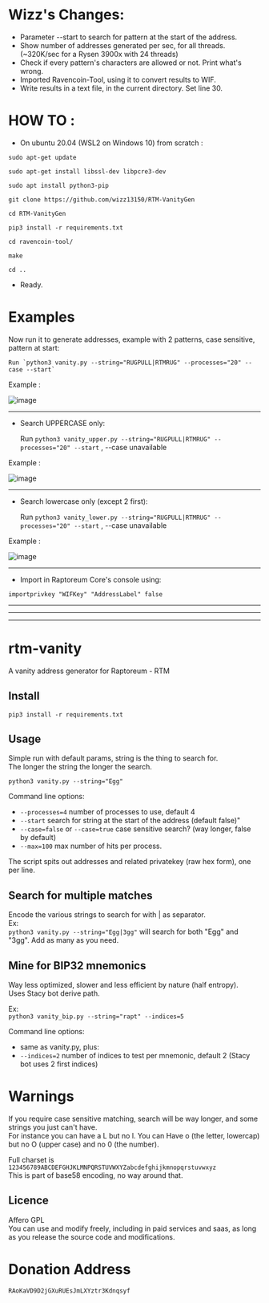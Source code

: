 # Wizz's Changes:
- Parameter --start to search for pattern at the start of the address.
- Show number of addresses generated per sec, for all threads. (~320K/sec for a Rysen 3900x with 24 threads)
- Check if every pattern's characters are allowed or not. Print what's wrong.
- Imported Ravencoin-Tool, using it to convert results to WIF.
- Write results in a text file, in the current directory. Set line 30.

# HOW TO :

 - On ubuntu 20.04 (WSL2 on Windows 10) from scratch :

`sudo apt-get update`

`sudo apt-get install libssl-dev libpcre3-dev`

`sudo apt install python3-pip`

`git clone https://github.com/wizz13150/RTM-VanityGen`

`cd RTM-VanityGen`

`pip3 install -r requirements.txt`

`cd ravencoin-tool/`

`make`

`cd ..`

 - Ready. 
 
 # Examples 

Now run it to generate addresses, example with 2 patterns, case sensitive, pattern at start:
 
    Run `python3 vanity.py --string="RUGPULL|RTMRUG" --processes="20" --case --start`

Example :

![image](https://user-images.githubusercontent.com/22177081/209399927-4ab49fb2-2c8a-43b6-a876-6dcc146e47ae.png)

__________________________________________________________________________________________________________

- Search UPPERCASE only:
    
    Run `python3 vanity_upper.py --string="RUGPULL|RTMRUG" --processes="20" --start` , --case unavailable

Example :

![image](https://user-images.githubusercontent.com/22177081/209406755-91d9021e-9a88-49b6-af22-5b858be12470.png)

__________________________________________________________________________________________________________

- Search lowercase only (except 2 first):
    
    Run `python3 vanity_lower.py --string="RUGPULL|RTMRUG" --processes="20" --start`  , --case unavailable

Example :

![image](https://user-images.githubusercontent.com/22177081/209409850-0eed30ae-b397-4a96-b9be-0b139bd5f5c8.png)



__________________________________________________________________________________________________________

 - Import in Raptoreum Core's console using:
 
`importprivkey "WIFKey" "AddressLabel" false`

__________________________________________________________________________________________________________

__________________________________________________________________________________________________________

__________________________________________________________________________________________________________



# rtm-vanity
A vanity address generator for Raptoreum - RTM

## Install

`pip3 install -r requirements.txt`

## Usage

Simple run with default params, string is the thing to search for.   
The longer the string the longer the search.  

`python3 vanity.py --string="Egg"`


Command line options:  
- `--processes=4` number of processes to use, default 4
- `--start` search for string at the start of the address (default false)"
- `--case=false` or `--case=true` case sensitive search? (way longer, false by default)
- `--max=100` max number of hits per process.

The script spits out addresses and related privatekey (raw hex form), one per line.

## Search for multiple matches

Encode the various strings to search for with | as separator.  
Ex:   
`python3 vanity.py --string="Egg|3gg"` will search for both "Egg" and "3gg". Add as many as you need.

## Mine for BIP32 mnemonics

Way less optimized, slower and less efficient by nature (half entropy).  
Uses Stacy bot derive path.

Ex:  
`python3 vanity_bip.py --string="rapt" --indices=5`

Command line options:  
- same as vanity.py, plus:  
- `--indices=2` number of indices to test per mnemonic, default 2 (Stacy bot uses 2 first indices)

# Warnings

If you require case sensitive matching, search will be way longer, and some strings you just can't have.  
For instance you can have a L but no l. You can Have o (the letter, lowercap) but no O (upper case) and no 0 (the number).  

Full charset is `123456789ABCDEFGHJKLMNPQRSTUVWXYZabcdefghijkmnopqrstuvwxyz`  
This is part of base58 encoding, no way around that.

## Licence

Affero GPL  
You can use and modify freely, including in paid services and saas, as long as you release the source code and modifications.

# Donation Address

`RAoKaVD9D2jGXuRUEsJmLXYztr3Kdnqsyf` 
